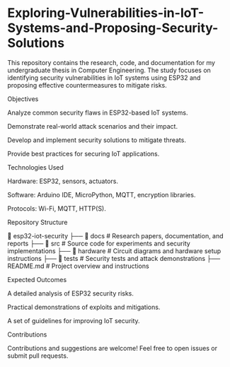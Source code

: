 # Exploring-Vulnerabilities-in-IoT-Systems-and-Proposing-Security-Solutions
This repository contains the research, code, and documentation for my undergraduate thesis in Computer Engineering. The study focuses on identifying security vulnerabilities in IoT systems using ESP32 and proposing effective countermeasures to mitigate risks.

Objectives

Analyze common security flaws in ESP32-based IoT systems.

Demonstrate real-world attack scenarios and their impact.

Develop and implement security solutions to mitigate threats.

Provide best practices for securing IoT applications.

Technologies Used

Hardware: ESP32, sensors, actuators.

Software: Arduino IDE, MicroPython, MQTT, encryption libraries.

Protocols: Wi-Fi, MQTT, HTTP(S).

Repository Structure

📂 esp32-iot-security
 ├── 📁 docs            # Research papers, documentation, and reports
 ├── 📁 src             # Source code for experiments and security implementations
 ├── 📁 hardware        # Circuit diagrams and hardware setup instructions
 ├── 📁 tests           # Security tests and attack demonstrations
 ├── README.md         # Project overview and instructions


Expected Outcomes

A detailed analysis of ESP32 security risks.

Practical demonstrations of exploits and mitigations.

A set of guidelines for improving IoT security.

Contributions

Contributions and suggestions are welcome! Feel free to open issues or submit pull requests.
